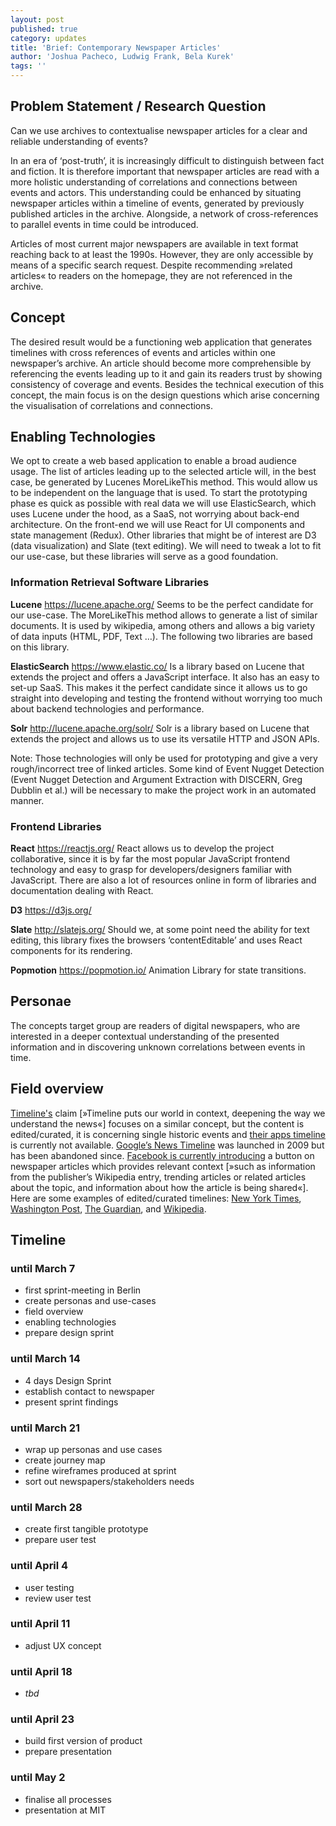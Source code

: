 ```yaml
---
layout: post
published: true
category: updates
title: 'Brief: Contemporary Newspaper Articles'
author: 'Joshua Pacheco, Ludwig Frank, Bela Kurek'
tags: ''
---
```

## Problem Statement / Research Question

Can we use archives to contextualise newspaper articles for a clear and reliable understanding of events?

In an era of ‘post-truth’, it is increasingly difficult to distinguish between fact and fiction. It is therefore important that newspaper articles are read with a more holistic understanding of correlations and connections between events and actors. This understanding could be enhanced by situating newspaper articles within a timeline of events, generated by previously published articles in the archive. Alongside, a network of cross-references to parallel events in time could be introduced.

Articles of most current major newspapers are available in text format reaching back to at least the 1990s. However, they are only accessible by means of a specific search request. Despite recommending »related articles« to readers on the homepage, they are not referenced in the archive.

## Concept

The desired result would be a functioning web application that generates timelines with cross references of events and articles within one newspaper’s archive. An article should become more comprehensible by referencing the events leading up to it and gain its readers trust by showing consistency of coverage and events. Besides the technical execution of this concept, the main focus is on the design questions which arise concerning the visualisation of correlations and connections.

## Enabling Technologies

We opt to create a web based application to enable a broad audience usage. The list of articles leading up to the selected article will, in the best case, be generated by Lucenes MoreLikeThis method. This would allow us to be independent on the language that is used.
To start the prototyping phase es quick as possible with real data we will use ElasticSearch, which uses Lucene under the hood, as a SaaS, not worrying about back-end architecture.
On the front-end we will use React for UI components and state management (Redux). Other libraries that might be of interest are D3 (data visualization) and Slate (text editing).
We will need to tweak a lot to fit our use-case, but these libraries will serve as a good foundation.

### Information Retrieval Software Libraries

**Lucene**
https://lucene.apache.org/
Seems to be the perfect candidate for our use-case. The MoreLikeThis method allows to generate a list of similar documents. It is used by wikipedia, among others and allows a big variety of data inputs (HTML, PDF, Text …). The following two libraries are based on this library.

**ElasticSearch**
https://www.elastic.co/
Is a library based on Lucene that extends the project and offers a JavaScript interface. It also has an easy to set-up SaaS. This makes it the perfect candidate since it allows us to go straight into developing and testing the frontend without worrying too much about backend technologies and performance.

**Solr**
http://lucene.apache.org/solr/
Solr is a library based on Lucene that extends the project and allows us to use its versatile HTTP and JSON APIs.

Note: Those technologies will only be used for prototyping and give a very rough/incorrect tree of linked articles. Some kind of Event Nugget Detection (Event Nugget Detection and Argument Extraction with DISCERN, Greg Dubblin et al.) will be necessary to make 
the project work in an automated manner.

### Frontend Libraries

**React**
https://reactjs.org/
React allows us to develop the project collaborative, since it is by far the most popular JavaScript frontend technology and easy to grasp for developers/designers familiar with JavaScript.
There are also a lot of resources online in form of libraries and documentation dealing with React.

**D3**
https://d3js.org/

**Slate**
http://slatejs.org/
Should we, at some point need the ability for text editing, this library fixes the browsers ‘contentEditable’ and uses React components for its rendering.

**Popmotion**
https://popmotion.io/
Animation Library for state transitions.

## Personae

The concepts target group are readers of digital newspapers, who are interested in a deeper contextual understanding of the presented information and in discovering unknown correlations between events in time.

## Field overview

[Timeline's](https://timeline.com/@Timeline_Now) claim [»Timeline puts our world in context, deepening the way we understand the news«] focuses on a similar concept, but the content is edited/curated, it is concerning single historic events and [their apps timeline](http://www.businessinsider.com/timeline-news-app-makes-it-easy-to-see-the-history-behind-a-story-2015-1?IR=T) is currently not available.
[Google’s News Timeline](https://techcrunch.com/2009/04/20/google-news-timeline-offers-a-new-way-to-search-the-past/) was launched in 2009 but has been abandoned since.
[Facebook is currently introducing](https://newsroom.fb.com/news/2017/10/news-feed-fyi-new-test-to-provide-context-about-articles/) a button on newspaper articles which provides relevant context [»such as information from the publisher’s Wikipedia entry, trending articles or related articles about the topic, and information about how the article is being shared«].
Here are some examples of edited/curated timelines: [New York Times](https://www.nytimes.com/2016/11/20/business/media/how-fake-news-spreads.html), [Washington Post](https://www.washingtonpost.com/apps/g/page/national/washington-post-co-timeline/374/), [The Guardian](https://www.theguardian.com/world/2013/jun/23/edward-snowden-nsa-files-timeline), and [Wikipedia](https://en.wikipedia.org/wiki/Timeline_of_the_Trump_presidency,_2017_Q1).

## Timeline

### until March 7
- first sprint-meeting in Berlin
- create personas and use-cases
- field overview 
- enabling technologies
- prepare design sprint 

### until March 14
- 4 days Design Sprint
- establish contact to newspaper
- present sprint findings  

### until March 21
- wrap up personas and use cases
- create journey map
- refine wireframes produced at sprint
- sort out newspapers/stakeholders needs

### until March 28
- create first tangible prototype
- prepare user test

### until April 4
- user testing
- review user test

### until April 11
- adjust UX concept

### until April 18
- *tbd*

### until April 23
- build first version of product
- prepare presentation

### until May 2
- finalise all processes
- presentation at MIT
